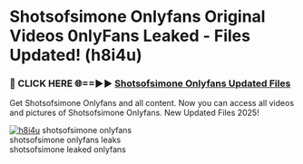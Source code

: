 # Shotsofsimone Onlyfans Original Videos 0nlyFans Leaked - Files Updated! (h8i4u)

<h3>🔴 CLICK HERE 🌐==►► <a href="https://tinyurl.com/ms9xzufz" rel="nofollow">Shotsofsimone Onlyfans Updated Files</a></h3>

Get Shotsofsimone Onlyfans and all content. Now you can access all videos and pictures of Shotsofsimone Onlyfans. New Updated Files 2025!

[![h8i4u](https://i.imgur.com/ppqm5kG.gif)](https://tinyurl.com/ms9xzufz)
shotsofsimone onlyfans<br>
shotsofsimone onlyfans leaks<br>
shotsofsimone leaked onlyfans